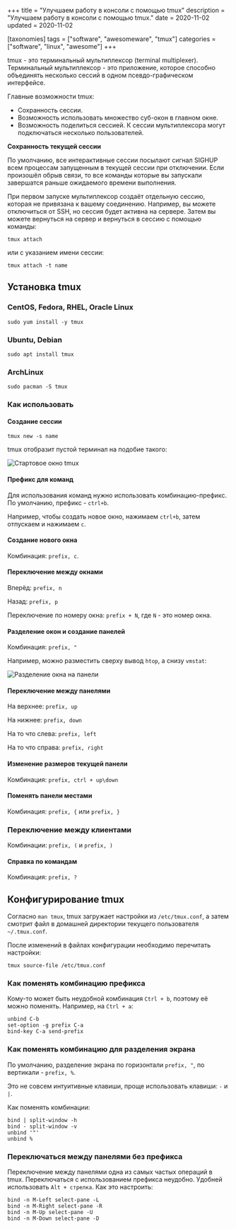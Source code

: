+++
title = "Улучшаем работу в консоли с помощью tmux"
description = "Улучшаем работу в консоли с помощью tmux."
date = 2020-11-02
updated = 2020-11-02

[taxonomies]
tags = ["software", "awesomeware", "tmux"]
categories = ["software", "linux", "awesome"]
+++

tmux - это терминальный мультиплексор (terminal multiplexer). Терминальный мультиплексор - это приложение, 
которое способно объединять несколько сессий в одном псевдо-графическом интерфейсе.

Главные возможности tmux:

- Сохранность сессии.
- Возможность использовать множество суб-окон в главном окне.
- Возможность поделиться сессией. К сессии мультиплексора могут подключаться несколько пользователей.

**Сохранность текущей сессии**

По умолчанию, все интерактивные сессии посылают сигнал SIGHUP всем процессам запущенным в текущей сессии при отключении.
Если произошёл обрыв связи, то все команды которые вы запускали завершатся раньше ожидаемого времени выполнения.

При первом запуске мультиплексор создаёт отдельную сессию, которая не привязана к вашему соединению. Например, 
вы можете отключиться от SSH, но сессия будет активна на сервере. Затем вы можете вернуться на сервер и вернуться
в сессию с помощью команды:

```shell script
tmux attach
```

или с указанием имени сессии:

```shell script
tmux attach -t name
```

## Установка tmux

### CentOS, Fedora, RHEL, Oracle Linux

```shell script
sudo yum install -y tmux
```

### Ubuntu, Debian

```shell script
sudo apt install tmux
```

### ArchLinux

```shell script
sudo pacman -S tmux
```

### Как использовать

#### Создание сессии

```shell script
tmux new -s name
```

tmux отобразит пустой терминал на подобие такого:

![Стартовое окно tmux](/images/linux/tmux/tmux-start.png "Стартовое окно tmux")

#### Префикс для команд

Для использования команд нужно использовать комбинацию-префикс.
По умолчанию, префикс - `ctrl+b`.

Например, чтобы создать новое окно, нажимаем `ctrl+b`, затем отпускаем и нажимаем `c`.

#### Создание нового окна

Комбинация: `prefix, c`.

#### Переключение между окнами

Вперёд: `prefix, n`

Назад: `prefix, p`

Переключение по номеру окна: `prefix + N`, где `N` - это номер окна.

#### Разделение окон и создание панелей

Комбинация: `prefix, "`

Например, можно разместить сверху вывод `htop`, а снизу `vmstat`:

![Разделение окна на панели](/images/linux/tmux/tmux-panes.png "Разделение окна на панели")

#### Переключение между панелями

На верхнее: `prefix, up`

На нижнее: `prefix, down`

На то что слева: `prefix, left`

На то что справа: `prefix, right`

#### Изменение размеров текущей панели

Комбинация: `prefix, ctrl + up\down`

#### Поменять панели местами

Комбинация: `prefix, {` или `prefix, }`

### Переключение между клиентами

Комбинации: `prefix, (` и `prefix, )`

#### Справка по командам

Комбинация: `prefix, ?`

## Конфигурирование tmux

Согласно `man tmux`, tmux загружает настройки из `/etc/tmux.conf`, а затем смотрит файл в домашней 
директории текущего пользователя `~/.tmux.conf`.

После изменений в файлах конфигурации необходимо перечитать настройки:

```
tmux source-file /etc/tmux.conf
```

### Как поменять комбинацию префикса

Кому-то может быть неудобной комбинация `Ctrl + b`, поэтому её можно поменять. Например, на `Ctrl + a`:

```
unbind C-b
set-option -g prefix C-a
bind-key C-a send-prefix
```

### Как поменять комбинацию для разделения экрана

По умолчанию, разделение экрана по горизонтали `prefix, "`, по вертикали - `prefix, %`.

Это не совсем интуитивные клавиши, проще использовать клавиши: `-` и `|`.

Как поменять комбинации:

```
bind | split-window -h
bind - split-window -v
unbind '"'
unbind %
```

### Переключаться между панелями без префикса

Переключение между панелями одна из самых частых операций в tmux. Переключаться с использованием префикса неудобно.
Удобней использовать `Alt + стрелка`. Как это настроить:

```
bind -n M-Left select-pane -L
bind -n M-Right select-pane -R
bind -n M-Up select-pane -U
bind -n M-Down select-pane -D
```
